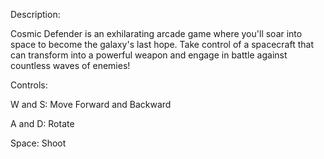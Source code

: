 Description:

Cosmic Defender is an exhilarating arcade game where you'll soar into space to become the galaxy's last hope. Take control of a spacecraft that can transform into a powerful weapon and engage in battle against countless waves of enemies!

Controls:

W and S: Move Forward and Backward

A and D: Rotate

Space: Shoot
